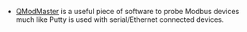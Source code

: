 - [QModMaster](https://sourceforge.net/projects/qmodmaster/) is a useful piece of software to probe Modbus devices much like Putty is used with serial/Ethernet connected devices.